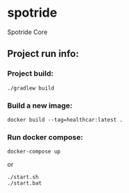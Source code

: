 # spotride
Spotride Core


## Project run info:
### Project build:
```
./gradlew build
```

### Build a new image:
```
docker build --tag=healthcar:latest . 
```

### Run docker compose:
```
docker-compose up
```
or

```
./start.sh
./start.bat
```